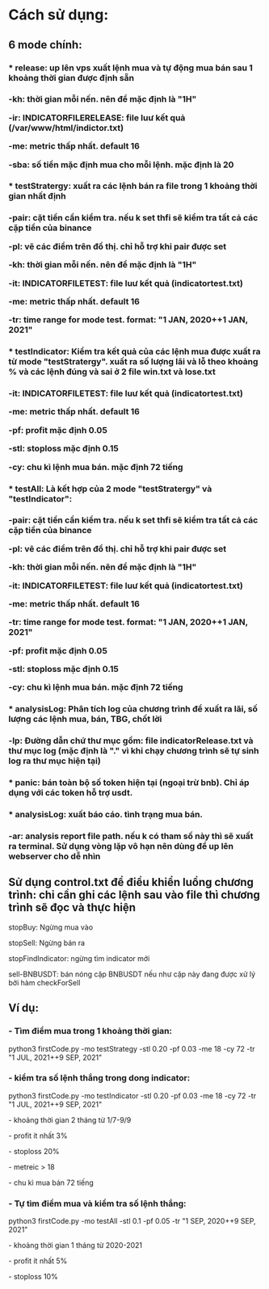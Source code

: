 <h1>Cách sử dụng:</h1>
<h2>6 mode  chính:</h2>
	<h3>* release: up lên vps xuất lệnh mua và tự động mua bán sau 1 khoảng thời gian được định sẵn<h3>
		<p>-kh: thời gian mỗi nến. nên để mặc định là "1H"</p>
		<p>-ir: INDICATORFILERELEASE: file luư kết quả (/var/www/html/indictor.txt)</p>
		<p>-me: metric thấp nhất. default 16</p>
		<p>-sba: số tiền mặc định mua cho mỗi lệnh. mặc định là 20</p>
	<h3>* testStratergy: xuất ra các lệnh bán ra file trong 1 khoảng thời gian nhất định<h3>
		<p>-pair: cặt tiền cần kiểm tra. nếu k set thfi sẽ kiểm tra tất cả các cặp tiền của binance</p>
			<p>-pl: vẽ các điểm trên đồ thị. chỉ hỗ trợ khi pair được set</p>
		<p>-kh: thời gian mỗi nến. nên để mặc định là "1H"</p>
		<p>-it: INDICATORFILETEST: file luư kết quả (indicatortest.txt)</p>
		<p>-me: metric thấp nhất. default 16</p>
		<p>-tr: time range for mode test. format: "1 JAN, 2020++1 JAN, 2021"</p>
	<h3>* testIndicator: Kiểm tra kết quả của các lệnh mua được xuất ra từ mode "testStratergy". xuất ra số lượng lãi và lỗ theo khoảng % và các lệnh đúng và sai ở 2 file win.txt và lose.txt<h3>
		<p>-it: INDICATORFILETEST: file luư kết quả (indicatortest.txt)</p>
		<p>-me: metric thấp nhất. default 16</p>
		<p>-pf: profit mặc định 0.05</p>
		<p>-stl: stoploss mặc định 0.15</p>
		<p>-cy: chu kì lệnh mua bán. mặc định 72 tiếng</p>
	<h3>* testAll: Là kết hợp của 2 mode "testStratergy" và "testIndicator":<h3>
		<p>-pair: cặt tiền cần kiểm tra. nếu k set thfi sẽ kiểm tra tất cả các cặp tiền của binance</p>
			<p>-pl: vẽ các điểm trên đồ thị. chỉ hỗ trợ khi pair được set</p>
		<p>-kh: thời gian mỗi nến. nên để mặc định là "1H"</p>
		<p>-it: INDICATORFILETEST: file luư kết quả (indicatortest.txt)</p>
		<p>-me: metric thấp nhất. default 16</p>
		<p>-tr: time range for mode test. format: "1 JAN, 2020++1 JAN, 2021"</p>
		<p>-pf: profit mặc định 0.05</p>
		<p>-stl: stoploss mặc định 0.15</p>
		<p>-cy: chu kì lệnh mua bán. mặc định 72 tiếng</p>
	<h3>* analysisLog: Phân tích log của chương trình để xuất ra lãi, số lượng các lệnh mua, bán, TBG, chốt lời<h3>
		<p>-lp: Đường dẫn chứ thư mục gồm: file indicatorRelease.txt và thư mục log (mặc định là "." vì khi chạy chương trình sẽ tự sinh log ra thư mục hiện tại)</p>
	<h3>* panic: bán toàn bộ số token hiện tại (ngoại trừ bnb). Chỉ áp dụng với các token hỗ trợ usdt.<h3>
	<h3>* analysisLog: xuất báo cáo. tình trạng mua bán.<h3>
		<p>-ar: analysis report file path. nếu k có tham số này thì sẽ xuất ra terminal. Sử dụng vòng lặp vô hạn nên dùng để up lên webserver cho dễ nhìn</p>

<h2>Sử dụng control.txt để điều khiển luồng chương trình: chỉ cần ghi các lệnh sau vào file thì chương trình sẽ đọc và thực hiện</h2>
	<p>stopBuy:  Ngừng mua vào</p>
	<p>stopSell: Ngừng bán ra</p>
	<p>stopFindIndicator: ngừng tìm indicator mới</p>
	<p>sell-BNBUSDT: bán nóng cặp BNBUSDT nếu như cặp này đang được xử lý bởi hàm checkForSell</p>


<h2>Ví dụ:</h2>
	<h3>- Tìm điểm mua trong 1 khoảng thời gian:</h3>
		python3 firstCode.py -mo testStrategy -stl 0.20 -pf 0.03 -me 18 -cy 72  -tr  "1 JUL, 2021++9 SEP, 2021"
	<h3>- kiểm tra số lệnh thắng trong dong indicator:</h3>
		python3 firstCode.py -mo testIndicator -stl 0.20 -pf 0.03 -me 18 -cy 72  -tr  "1 JUL, 2021++9 SEP, 2021"
			<p>- khoảng thời gian 2 tháng từ 1/7-9/9</p>
			<p>- profit ít nhất 3%</p>
			<p>- stoploss 20%</p>
			<p>- metreic > 18</p>
			<p>- chu kì mua bán 72 tiếng</p>
	<h3>- Tự tìm điểm mua và kiểm tra số lệnh thắng:</h3>
		python3 firstCode.py -mo testAll -stl 0.1 -pf 0.05 -tr  "1 SEP, 2020++9 SEP, 2021"
			<p>- khoảng thời gian 1 tháng từ 2020-2021</p>
			<p>- profit ít nhất 5%</p>
			<p>- stoploss 10%</p>